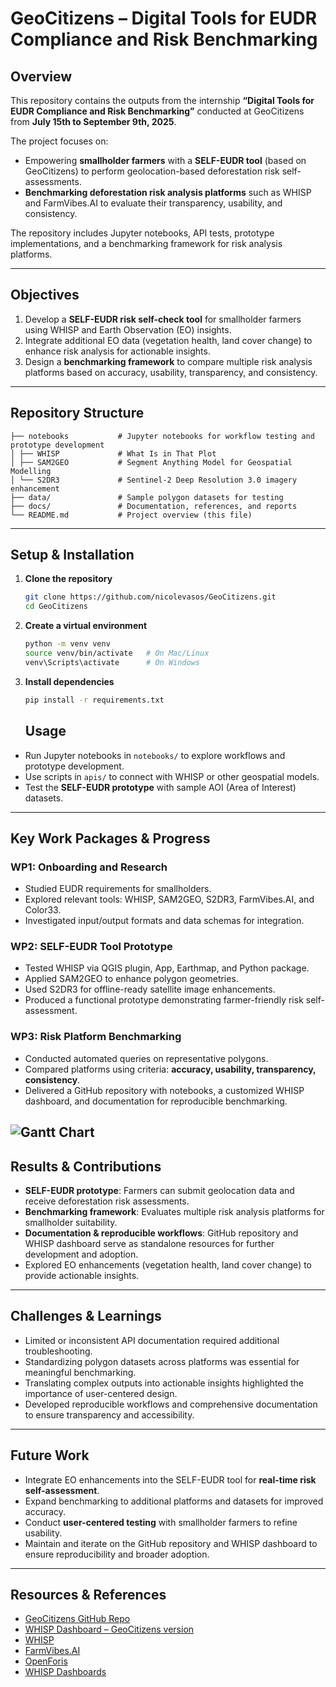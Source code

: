 # GeoCitizens – Digital Tools for EUDR Compliance and Risk Benchmarking

## Overview
This repository contains the outputs from the internship **“Digital Tools for EUDR Compliance and Risk Benchmarking”** conducted at GeoCitizens from **July 15th to September 9th, 2025**.  

The project focuses on:  

- Empowering **smallholder farmers** with a **SELF-EUDR tool** (based on GeoCitizens) to perform geolocation-based deforestation risk self-assessments.  
- **Benchmarking deforestation risk analysis platforms** such as WHISP and FarmVibes.AI to evaluate their transparency, usability, and consistency.  

The repository includes Jupyter notebooks, API tests, prototype implementations, and a benchmarking framework for risk analysis platforms.  

---

## Objectives
1. Develop a **SELF-EUDR risk self-check tool** for smallholder farmers using WHISP and Earth Observation (EO) insights.  
2. Integrate additional EO data (vegetation health, land cover change) to enhance risk analysis for actionable insights.  
3. Design a **benchmarking framework** to compare multiple risk analysis platforms based on accuracy, usability, transparency, and consistency.  

---

## Repository Structure
```
├── notebooks           # Jupyter notebooks for workflow testing and prototype development
│ ├── WHISP             # What Is in That Plot
│ ├── SAM2GEO           # Segment Anything Model for Geospatial Modelling
│ └── S2DR3             # Sentinel-2 Deep Resolution 3.0 imagery enhancement
├── data/               # Sample polygon datasets for testing
├── docs/               # Documentation, references, and reports
└── README.md           # Project overview (this file)
```

---

## Setup & Installation

1. **Clone the repository**  
   ```bash
   git clone https://github.com/nicolevasos/GeoCitizens.git
   cd GeoCitizens
   ```
2. **Create a virtual environment**
   ```bash
   python -m venv venv
   source venv/bin/activate   # On Mac/Linux
   venv\Scripts\activate      # On Windows   
   ```
3. **Install dependencies**  
   ```bash
   pip install -r requirements.txt
   ```

   ## Usage

- Run Jupyter notebooks in `notebooks/` to explore workflows and prototype development.  
- Use scripts in `apis/` to connect with WHISP or other geospatial models.  
- Test the **SELF-EUDR prototype** with sample AOI (Area of Interest) datasets.  

---

## Key Work Packages & Progress

### WP1: Onboarding and Research
- Studied EUDR requirements for smallholders.  
- Explored relevant tools: WHISP, SAM2GEO, S2DR3, FarmVibes.AI, and Color33.  
- Investigated input/output formats and data schemas for integration.  

### WP2: SELF-EUDR Tool Prototype
- Tested WHISP via QGIS plugin, App, Earthmap, and Python package.  
- Applied SAM2GEO to enhance polygon geometries.  
- Used S2DR3 for offline-ready satellite image enhancements.  
- Produced a functional prototype demonstrating farmer-friendly risk self-assessment.  

### WP3: Risk Platform Benchmarking
- Conducted automated queries on representative polygons.  
- Compared platforms using criteria: **accuracy, usability, transparency, consistency**.  
- Delivered a GitHub repository with notebooks, a customized WHISP dashboard, and documentation for reproducible benchmarking.  

![Gantt Chart](.github/assets/gantt_chart.png)
---

## Results & Contributions
- **SELF-EUDR prototype**: Farmers can submit geolocation data and receive deforestation risk assessments.  
- **Benchmarking framework**: Evaluates multiple risk analysis platforms for smallholder suitability.  
- **Documentation & reproducible workflows**: GitHub repository and WHISP dashboard serve as standalone resources for further development and adoption.  
- Explored EO enhancements (vegetation health, land cover change) to provide actionable insights.  

---

## Challenges & Learnings
- Limited or inconsistent API documentation required additional troubleshooting.  
- Standardizing polygon datasets across platforms was essential for meaningful benchmarking.  
- Translating complex outputs into actionable insights highlighted the importance of user-centered design.  
- Developed reproducible workflows and comprehensive documentation to ensure transparency and accessibility.  

---

## Future Work
- Integrate EO enhancements into the SELF-EUDR tool for **real-time risk self-assessment**.  
- Expand benchmarking to additional platforms and datasets for improved accuracy.  
- Conduct **user-centered testing** with smallholder farmers to refine usability.  
- Maintain and iterate on the GitHub repository and WHISP dashboard to ensure reproducibility and broader adoption.  

---

## Resources & References
- [GeoCitizens GitHub Repo](https://github.com/nicolevasos/GeoCitizens)  
- [WHISP Dashboard – GeoCitizens version](https://github.com/nicolevasos/WHISP-Dashboard)  
- [WHISP](https://github.com/forestdatapartnership/whisp)  
- [FarmVibes.AI](https://github.com/microsoft/farmvibes-ai)  
- [OpenForis](https://openforis.org/)  
- [WHISP Dashboards](https://github.com/forestdatapartnership/whisp-dashboards)  
